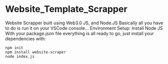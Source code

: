# Website_Template_Scrapper
Website Scrapper built using Web3.0 JS, and Node.JS
Basically all you have to do is run it on your VSCode console...
Environment Setup:
Install Node JS
With your package.json file everything is all ready to go, just install your dependencies with:

```
npm init
npm install website-scraper
node index.js
```
